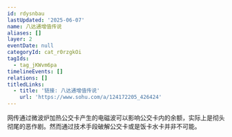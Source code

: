 ```yaml
---
id: rdysnbau
lastUpdated: '2025-06-07'
name: 八达通增值传说
aliases: []
layer: 2
eventDate: null
categoryId: cat_r0rzgkOi
tagIds:
  - tag_jKWvm6pa
timelineEvents: []
relations: []
titledLinks:
  - title: '链接: 八达通增值传说'
    url: 'https://www.sohu.com/a/124172205_426424'
---
```

网传通过微波炉加热公交卡产生的电磁波可以影响公交卡内的余额，实际上是彻头彻尾的恶作剧。然而通过技术手段破解公交卡或是饭卡水卡并非不可能。
